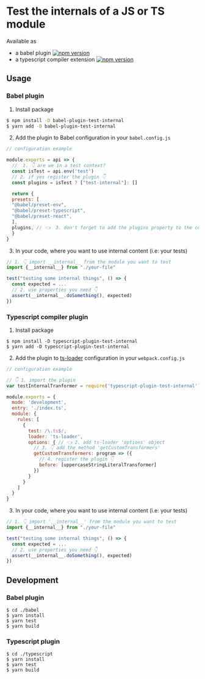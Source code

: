 # Test the internals of a JS or TS module

Available as
- a babel plugin [![npm version](https://badge.fury.io/js/babel-plugin-test-internal.svg)](https://badge.fury.io/js/babel-plugin-test-internal)
- a typescript compiler extension [![npm version](https://badge.fury.io/js/typescript-plugin-test-internal.svg)](https://badge.fury.io/js/typescript-plugin-test-internal)

## Usage

### Babel plugin

1. Install package
```sh
$ npm install -D babel-plugin-test-internal
$ yarn add -D babel-plugin-test-internal
```

2. Add the plugin to Babel configuration in your `babel.config.js`

```js
// configuration example

module.exports = api => {
  //  1. 👇 are we in a test context?
  const isTest = api.env('test')
  // 2. if yes register the plugin 👇
  const plugins = isTest ? ["test-internal"]: []

  return {
  presets: [
  "@babel/preset-env",
  "@babel/preset-typescript",
  "@babel/preset-react",
  ],
  plugins, // 👈  3. don't forget to add the plugins property to the configuration object
  }
}
```

3. In your code, where you want to use internal content (i.e: your tests)

```js
// 1. 👇 import __internal__ from the module you want to test
import {__internal__} from "./your-file"

test("testing some internal things", () => {
  const expected = ...
  // 2. use properties you need 👇
  assert(__internal__.doSomething(), expected)
})
```

### Typescript compiler plugin

1. Install package

```
$ npm install -D typescript-plugin-test-internal
$ yarn add -D typescript-plugin-test-internal
```

2. Add the plugin to [ts-loader](https://github.com/TypeStrong/ts-loader/) configuration in your `webpack.config.js`

```js
// configuration example

// 👇 1. import the plugin
var testInternalTranformer = require('typescript-plugin-test-internal').default;

module.exports = {
  mode: 'development',
  entry: './index.ts',
  module: {
    rules: [
      {
        test: /\.ts$/,
        loader: 'ts-loader',
        options: { // 👈 2. add ts-loader 'options' object
          // 3. 👇 add the method 'getCustomTransformers'
          getCustomTransformers: program => ({
            // 4. register the plugin 👇
            before: [uppercaseStringLiteralTransformer]
          })
        }
      }
    ]
  }
}
```

3. In your code, where you want to use internal content (i.e: your tests)

```ts
// 1. 👇 import '__internal__' from the module you want to test
import {__internal__} from "./your-file"

test("testing some internal things", () => {
  const expected = ...
  // 2. use properties you need 👇
  assert(__internal__.doSomething(), expected)
})
```

## Development

### Babel plugin

```
$ cd ./babel
$ yarn install
$ yarn test
$ yarn build
```

### Typescript plugin

```
$ cd ./typescript
$ yarn install
$ yarn test
$ yarn build
```
